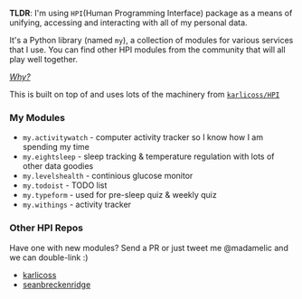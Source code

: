 **TLDR**: I'm using `HPI`(Human Programming Interface) package as a means of unifying, accessing and
interacting with all of my personal data.

It's a Python library (named `my`), a collection of modules for various services that I use. You can find other HPI modules from the community that will all play well together.

[_Why?_](https://github.com/karlicoss/HPI#why)

This is built on top of and uses lots of the machinery from [`karlicoss/HPI`](https://github.com/karlicoss/HPI)

### My Modules

- `my.activitywatch` - computer activity tracker so I know how I am spending my time
- `my.eightsleep` - sleep tracking & temperature regulation with lots of other data goodies
- `my.levelshealth` - continious glucose monitor
- `my.todoist` - TODO list
- `my.typeform` - used for pre-sleep quiz & weekly quiz
- `my.withings` - activity tracker

### Other HPI Repos

Have one with new modules? Send a PR or just tweet me @madamelic and we can double-link :)

- [karlicoss](https://github.com/karlicoss/hpi)
- [seanbreckenridge](https://github.com/seanbreckenridge/hpi)
